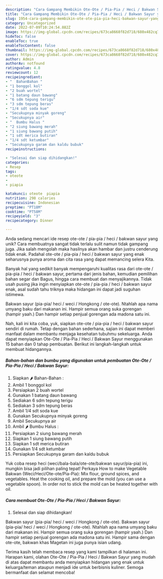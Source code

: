 ```yaml
---
description: "Cara Gampang Membikin Ote-Ote / Pia-Pia / Heci / Bakwan Sayur yang Enak"
title: "Cara Gampang Membikin Ote-Ote / Pia-Pia / Heci / Bakwan Sayur yang Enak"
slug: 1954-cara-gampang-membikin-ote-ote-pia-pia-heci-bakwan-sayur-yang-enak
category: Uncategorized
date: 2022-07-09T10:24:54.882Z
image: https://img-global.cpcdn.com/recipes/673ca8668f82d718/680x482cq70/ote-ote-pia-pia-heci-bakwan-sayur-foto-resep-utama.jpg
hideToc: false
enableToc: true
enableTocContent: false
thumbnail: https://img-global.cpcdn.com/recipes/673ca8668f82d718/680x482cq70/ote-ote-pia-pia-heci-bakwan-sayur-foto-resep-utama.jpg
cover: https://img-global.cpcdn.com/recipes/673ca8668f82d718/680x482cq70/ote-ote-pia-pia-heci-bakwan-sayur-foto-resep-utama.jpg
author: Admin
authorAv: notfound
ratingvalue: 4.8
reviewcount: 12
recipeingredient:
- "  BahanBahan "
- "1 bonggol kol"
- "2 buah wortel"
- "1 batang daun bawang"
- "6 sdm tepung terigu"
- "3 sdm tepung beras"
- "1/4 sdt soda kue"
- "Secukupnya minyak goreng"
- "Secukupnya air"
- "  Bumbu Halus "
- "2 siung bawang merah"
- "1 siung bawang putih"
- "1 sdt merica butiran"
- "1/4 sdt ketumbar"
- "Secukupnya garam dan kaldu bubuk"
recipeinstructions:

- "Selesai dan siap dihidangkan!"
categories:
- Resep
tags:
- oteote
- 
- piapia

katakunci: oteote  piapia 
nutrition: 298 calories
recipecuisine: Indonesian
preptime: "PT18M"
cooktime: "PT58M"
recipeyield: "3"
recipecategory: Dinner

---
```





Anda sedang mencari ide resep ote-ote / pia-pia / heci / bakwan sayur yang unik? Cara membuatnya sangat tidak terlalu sulit namun tidak gampang juga. Jika salah mengolah maka hasilnya akan hambar dan justru cenderung tidak enak. Padahal ote-ote / pia-pia / heci / bakwan sayur yang enak seharusnya punya aroma dan cita rasa yang dapat memancing selera Kita.





Banyak hal yang sedikit banyak mempengaruhi kualitas rasa dari ote-ote / pia-pia / heci / bakwan sayur, pertama dari jenis bahan, kemudian pemilihan bahan segar dan Bagus, hingga cara membuat dan menyajikannya. Tidak usah pusing jika ingin menyiapkan ote-ote / pia-pia / heci / bakwan sayur enak,      asal sudah tahu triknya maka hidangan ini dapat jadi suguhan istimewa.














Bakwan sayur (pia-pia/ heci / weci / Hongkong / ote-ote). Ntahlah apa nama umyang baku dari makanan ini. Hampir semua orang suka gorengan (hampir yaah.) Dan hampir setiap penjual gorengan ada madona satu ini.






Nah, kali ini kita coba, yuk, siapkan ote-ote / pia-pia / heci / bakwan sayur sendiri di rumah. Tetap dengan bahan sederhana, sajian ini dapat memberi manfaat dalam membantu menjaga kesehatan tubuhmu sekeluarga. Anda dapat menyiapkan Ote-Ote / Pia-Pia / Heci / Bakwan Sayur menggunakan 15 bahan dan 0 tahap pembuatan. Berikut ini langkah-langkah untuk membuat hidangannya.

<!--inarticleads1-->

##### Bahan-bahan dan bumbu yang digunakan untuk pembuatan Ote-Ote / Pia-Pia / Heci / Bakwan Sayur:

1. Siapkan  🌶 Bahan-Bahan :
1. Ambil 1 bonggol kol
1. Persiapkan 2 buah wortel
1. Gunakan 1 batang daun bawang
1. Sediakan 6 sdm tepung terigu
1. Sediakan 3 sdm tepung beras
1. Ambil 1/4 sdt soda kue
1. Gunakan Secukupnya minyak goreng
1. Ambil Secukupnya air
1. Ambil  🌶 Bumbu Halus :
1. Persiapkan 2 siung bawang merah
1. Siapkan 1 siung bawang putih
1. Siapkan 1 sdt merica butiran
1. Gunakan 1/4 sdt ketumbar
1. Persiapkan Secukupnya garam dan kaldu bubuk


Yuk coba resep heci (weci/bala-bala/ote-ote/bakwan sayur/pia-pia) ini, mungkin bisa jadi pilihan paling tepat! Perkaya How to make Vegetable Bakwan (Weci/Heci/Ote-ote/Pia-Pia): Mix flour, ground spices, and vegetables. Heat the cooking oil, and prepare the mold (you can use a vegetable spoon). In order not to stick the mold can be heated together with oil. 

<!--inarticleads2-->

##### Cara membuat Ote-Ote / Pia-Pia / Heci / Bakwan Sayur:


1. Selesai dan siap dihidangkan!

Bakwan sayur (pia-pia/ heci / weci / Hongkong / ote-ote). Bakwan sayur (pia-pia/ heci / weci / Hongkong / ote-ote). Ntahlah apa nama umyang baku dari makanan ini. Hampir semua orang suka gorengan (hampir yaah.) Dan hampir setiap penjual gorengan ada madona satu ini. Hampir sama dengan ote-ote, bakwan khas Magetan ini juga punya isian udang. 

Terima kasih telah membaca resep yang kami tampilkan di halaman ini. Harapan kami, olahan Ote-Ote / Pia-Pia / Heci / Bakwan Sayur yang mudah di atas dapat membantu anda menyiapkan hidangan yang enak untuk keluarga/teman ataupun menjadi ide untuk berbisnis kuliner. Semoga bermanfaat dan selamat mencoba!
